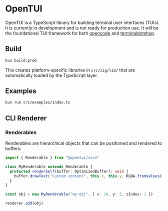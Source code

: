 # OpenTUI

OpenTUI is a TypeScript library for building terminal user interfaces (TUIs). It is currently in
development and is not ready for production use. It will be the foundational TUI framework for both
[opencode](https://opencode.ai) and [terminaldotshop](https://terminal.shop).

## Build

```bash
bun build:prod
```

This creates platform-specific libraries in `src/zig/lib/` that are automatically loaded by the TypeScript layer.

## Examples

```bash
bun run src/examples/index.ts
```

## CLI Renderer

### Renderables

Renderables are hierarchical objects that can be positioned and rendered to buffers:

```typescript
import { Renderable } from "@opentui/core"

class MyRenderable extends Renderable {
  protected renderSelf(buffer: OptimizedBuffer): void {
    buffer.drawText("Custom content", this.x, this.y, RGBA.fromValues(1, 1, 1, 1))
  }
}

const obj = new MyRenderable("my-obj", { x: 10, y: 5, zIndex: 1 })

renderer.add(obj)
```
